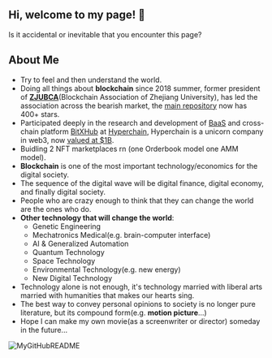 ## Hi, welcome to my page! 👋

Is it accidental or inevitable that you encounter this page?

## About Me

+ Try to feel and then understand the world.
+ Doing all things about **blockchain** since 2018 summer, former president of **[ZJUBCA](https://github.com/Blockchain-zju)**(Blockchain Association of Zhejiang University), has led the association across the bearish market, the [main repository](https://github.com/Blockchain-zju/blockchainer-roadmap) now has 400+ stars.
+ Participated deeply in the research and development of [BaaS](https://www.hyperchain.cn/en/products/bass) and cross-chain platform [BitXHub](https://github.com/meshplus/bitxhub) at [Hyperchain](https://www.hyperchain.cn/en/), Hyperchain is a unicorn company in web3, now [valued at $1B](https://mp.weixin.qq.com/s/OWUIThCUnvum2ShFdWQjnA).
+ Buidling 2 NFT marketplaces rn (one Orderbook model one AMM model).
+ **Blockchain** is one of the most important technology/economics for the digital society.
+ The sequence of the digital wave will be digital finance, digital economy, and finally digital society.
+ People who are crazy enough to think that they can change the world are the ones who do.
+ **Other technology that will change the world**:
  + Genetic Engineering
  + Mechatronics Medical(e.g. brain-computer interface)
  + AI & Generalized Automation
  + Quantum Technology
  + Space Technology
  + Environmental Technology(e.g. new energy)
  + New Digital Technology
+ Technology alone is not enough, it's technology married with liberal arts married with humanities that makes our hearts sing.
+ The best way to convey personal opinions to society is no longer pure literature, but its compound form(e.g. **motion picture**...)
+ Hope I can make my own movie(as a screenwriter or director) someday in the future...

![MyGitHubREADME](https://github-readme-stats.vercel.app/api?username=treasersimplifies&show_icons=true&theme=synthwave)
